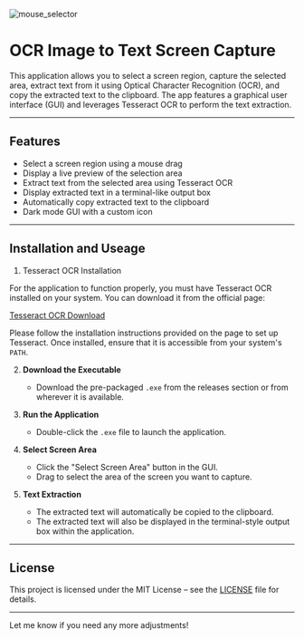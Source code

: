 ![mouse_selector](https://github.com/user-attachments/assets/237f42d0-70d1-4460-88c8-d0e5b92bee19)


# OCR Image to Text Screen Capture

This application allows you to select a screen region, capture the selected area, extract text from it using Optical Character Recognition (OCR), and copy the extracted text to the clipboard. The app features a graphical user interface (GUI) and leverages Tesseract OCR to perform the text extraction.

---

## Features

- Select a screen region using a mouse drag
- Display a live preview of the selection area
- Extract text from the selected area using Tesseract OCR
- Display extracted text in a terminal-like output box
- Automatically copy extracted text to the clipboard
- Dark mode GUI with a custom icon

---

## Installation and Useage

1. Tesseract OCR Installation

For the application to function properly, you must have Tesseract OCR installed on your system. You can download it from the official page:

[Tesseract OCR Download](https://github.com/UB-Mannheim/tesseract/wiki)

Please follow the installation instructions provided on the page to set up Tesseract. Once installed, ensure that it is accessible from your system's `PATH`. 

2. **Download the Executable**
   - Download the pre-packaged `.exe` from the releases section or from wherever it is available.

3. **Run the Application**
   - Double-click the `.exe` file to launch the application.

4. **Select Screen Area**
   - Click the "Select Screen Area" button in the GUI.
   - Drag to select the area of the screen you want to capture.

5. **Text Extraction**
   - The extracted text will automatically be copied to the clipboard.
   - The extracted text will also be displayed in the terminal-style output box within the application.

---

## License

This project is licensed under the MIT License – see the [LICENSE](LICENSE) file for details.

---

Let me know if you need any more adjustments!
